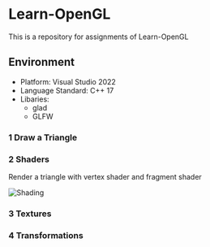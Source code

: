 # Learn-OpenGL
This is a repository for assignments of Learn-OpenGL

## Environment
* Platform: Visual Studio 2022
* Language Standard: C++ 17
* Libaries:
  * glad
  * GLFW

### 1 Draw a Triangle


### 2 Shaders
Render a triangle with vertex shader and fragment shader

![Shading](https://github.com/lanwenzhang/Learn-OpenGL/assets/86000552/daca0d61-7f04-4235-9264-4d8989395f33)

### 3 Textures

### 4 Transformations

### 

